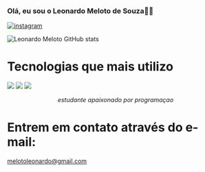 ### Olá, eu sou o Leonardo Meloto de Souza👋🏻
[![instagram](https://img.shields.io/badge/Instagram-E4405F?style=for-the-badge&logo=instagram&logoColor=white
)](https://www.instagram.com/meloto_leonardo/)

![Leonardo Meloto GitHub stats](https://github-readme-stats.vercel.app/api?username=Leozinprograma&show_icons=true&theme=merko)

<h1>Tecnologias que mais utilizo</h1> 
<div style="display: inline_block"> 
<img src="https://img.shields.io/badge/HTML5-E34F26?style=for-the-badge&logo=html5&logoColor=white">
<img src="https://img.shields.io/badge/CSS3-1572B6?style=for-the-badge&logo=css3&logoColor=white">
<img src="https://img.shields.io/badge/JavaScript-323330?style=for-the-badge&logo=javascript&logoColor=F7DF1E"> 
</div>
<p align="center"><em>estudante apaixonado por programaçao</p></em>
<h1> Entrem em contato através do e-mail:</h1>
<a href="mailto melotoleonardo@gmail.com" align="center">melotoleonardo@gmail.com</a>
